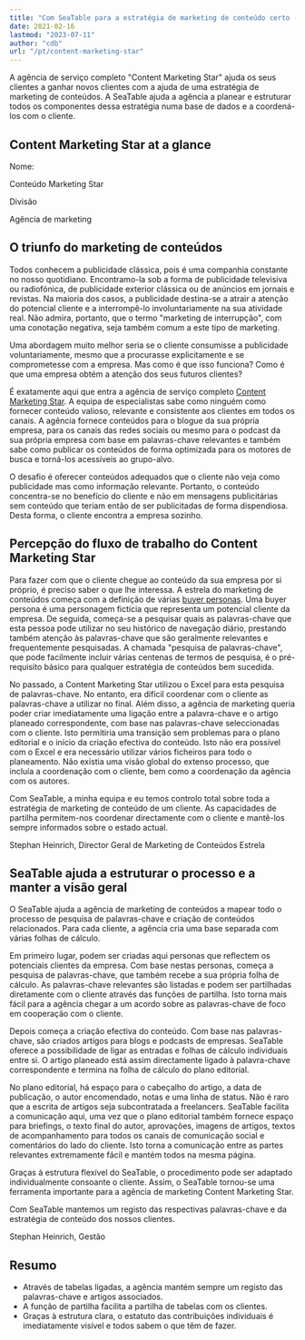```yaml
---
title: "Com SeaTable para a estratégia de marketing de conteúdo certo - SeaTable"
date: 2021-02-16
lastmod: "2023-07-11"
author: "cdb"
url: "/pt/content-marketing-star"
---
```


A agência de serviço completo "Content Marketing Star" ajuda os seus clientes a ganhar novos clientes com a ajuda de uma estratégia de marketing de conteúdos. A SeaTable ajuda a agência a planear e estruturar todos os componentes dessa estratégia numa base de dados e a coordená-los com o cliente.

## Content Marketing Star at a glance

Nome:

Conteúdo Marketing Star

Divisão

Agência de marketing

## O triunfo do marketing de conteúdos

Todos conhecem a publicidade clássica, pois é uma companhia constante no nosso quotidiano. Encontramo-la sob a forma de publicidade televisiva ou radiofónica, de publicidade exterior clássica ou de anúncios em jornais e revistas. Na maioria dos casos, a publicidade destina-se a atrair a atenção do potencial cliente e a interrompê-lo involuntariamente na sua atividade real. Não admira, portanto, que o termo "marketing de interrupção", com uma conotação negativa, seja também comum a este tipo de marketing.

Uma abordagem muito melhor seria se o cliente consumisse a publicidade voluntariamente, mesmo que a procurasse explicitamente e se comprometesse com a empresa. Mas como é que isso funciona? Como é que uma empresa obtém a atenção dos seus futuros clientes?

É exatamente aqui que entra a agência de serviço completo [Content Marketing Star](https://content-marketing-star.de). A equipa de especialistas sabe como ninguém como fornecer conteúdo valioso, relevante e consistente aos clientes em todos os canais. A agência fornece conteúdos para o blogue da sua própria empresa, para os canais das redes sociais ou mesmo para o podcast da sua própria empresa com base em palavras-chave relevantes e também sabe como publicar os conteúdos de forma optimizada para os motores de busca e torná-los acessíveis ao grupo-alvo.

O desafio é oferecer conteúdos adequados que o cliente não veja como publicidade mas como informação relevante. Portanto, o conteúdo concentra-se no benefício do cliente e não em mensagens publicitárias sem conteúdo que teriam então de ser publicitadas de forma dispendiosa. Desta forma, o cliente encontra a empresa sozinho.

## Percepção do fluxo de trabalho do Content Marketing Star

Para fazer com que o cliente chegue ao conteúdo da sua empresa por si próprio, é preciso saber o que lhe interessa. A estrela do marketing de conteúdos começa com a definição de várias [buyer personas](https://blog.hubspot.de/marketing/was-ist-der-unterschied-zwischen-zielgruppen-und-buyer-personas). Uma buyer persona é uma personagem fictícia que representa um potencial cliente da empresa. De seguida, começa-se a pesquisar quais as palavras-chave que esta pessoa pode utilizar no seu histórico de navegação diário, prestando também atenção às palavras-chave que são geralmente relevantes e frequentemente pesquisadas. A chamada "pesquisa de palavras-chave", que pode facilmente incluir várias centenas de termos de pesquisa, é o pré-requisito básico para qualquer estratégia de conteúdos bem sucedida.

No passado, a Content Marketing Star utilizou o Excel para esta pesquisa de palavras-chave. No entanto, era difícil coordenar com o cliente as palavras-chave a utilizar no final. Além disso, a agência de marketing queria poder criar imediatamente uma ligação entre a palavra-chave e o artigo planeado correspondente, com base nas palavras-chave seleccionadas com o cliente. Isto permitiria uma transição sem problemas para o plano editorial e o início da criação efectiva do conteúdo. Isto não era possível com o Excel e era necessário utilizar vários ficheiros para todo o planeamento. Não existia uma visão global do extenso processo, que incluía a coordenação com o cliente, bem como a coordenação da agência com os autores.

Com SeaTable, a minha equipa e eu temos controlo total sobre toda a estratégia de marketing de conteúdo de um cliente. As capacidades de partilha permitem-nos coordenar directamente com o cliente e mantê-los sempre informados sobre o estado actual.

Stephan Heinrich, Director Geral de Marketing de Conteúdos Estrela

## SeaTable ajuda a estruturar o processo e a manter a visão geral

O SeaTable ajuda a agência de marketing de conteúdos a mapear todo o processo de pesquisa de palavras-chave e criação de conteúdos relacionados. Para cada cliente, a agência cria uma base separada com várias folhas de cálculo.

Em primeiro lugar, podem ser criadas aqui personas que reflectem os potenciais clientes da empresa. Com base nestas personas, começa a pesquisa de palavras-chave, que também recebe a sua própria folha de cálculo. As palavras-chave relevantes são listadas e podem ser partilhadas diretamente com o cliente através das funções de partilha. Isto torna mais fácil para a agência chegar a um acordo sobre as palavras-chave de foco em cooperação com o cliente.

Depois começa a criação efectiva do conteúdo. Com base nas palavras-chave, são criados artigos para blogs e podcasts de empresas. SeaTable oferece a possibilidade de ligar as entradas e folhas de cálculo individuais entre si. O artigo planeado está assim directamente ligado à palavra-chave correspondente e termina na folha de cálculo do plano editorial.

No plano editorial, há espaço para o cabeçalho do artigo, a data de publicação, o autor encomendado, notas e uma linha de status. Não é raro que a escrita de artigos seja subcontratada a freelancers. SeaTable facilita a comunicação aqui, uma vez que o plano editorial também fornece espaço para briefings, o texto final do autor, aprovações, imagens de artigos, textos de acompanhamento para todos os canais de comunicação social e comentários do lado do cliente. Isto torna a comunicação entre as partes relevantes extremamente fácil e mantém todos na mesma página.

Graças à estrutura flexível do SeaTable, o procedimento pode ser adaptado individualmente consoante o cliente. Assim, o SeaTable tornou-se uma ferramenta importante para a agência de marketing Content Marketing Star.

Com SeaTable mantemos um registo das respectivas palavras-chave e da estratégia de conteúdo dos nossos clientes.

Stephan Heinrich, Gestão

## Resumo

- Através de tabelas ligadas, a agência mantém sempre um registo das palavras-chave e artigos associados.
- A função de partilha facilita a partilha de tabelas com os clientes.
- Graças à estrutura clara, o estatuto das contribuições individuais é imediatamente visível e todos sabem o que têm de fazer.
